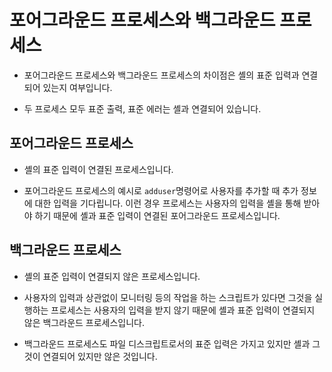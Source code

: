 # 포어그라운드 프로세스와 백그라운드 프로세스

- 포어그라운드 프로세스와 백그라운드 프로세스의 차이점은 셸의 표준 입력과 연결되어 있는지 여부입니다.

- 두 프로세스 모두 표준 출력, 표준 에러는 셸과 연결되어 있습니다.

## 포어그라운드 프로세스

- 셸의 표준 입력이 연결된 프로세스입니다.

- 포어그라운드 프로세스의 예시로 `adduser`명령어로 사용자를 추가할 때 추가 정보에 대한 입력을 기다립니다. 이런 경우 프로세스는 사용자의 입력을 셸을 통해 받아야 하기 때문에 셸과 표준 입력이 연결된 포어그라운드 프로세스입니다.

## 백그라운드 프로세스

- 셸의 표준 입력이 연결되지 않은 프로세스입니다.

- 사용자의 입력과 상관없이 모니터링 등의 작업을 하는 스크립트가 있다면 그것을 실행하는 프로세스는 사용자의 입력을 받지 않기 때문에 셸과 표준 입력이 연결되지 않은 백그라운드 프로세스입니다.

- 백그라운드 프로세스도 파일 디스크립트로서의 표준 입력은 가지고 있지만 셸과 그것이 연결되어 있지만 않은 것입니다.
